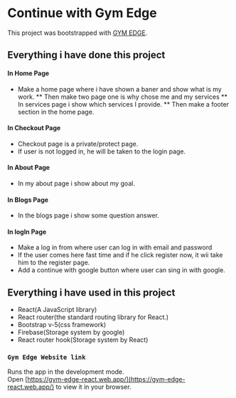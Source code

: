 # Continue with Gym Edge

This project was bootstrapped with [GYM EDGE](https://gym-edge-react.web.app/).

## Everything i have done this project
#### In Home Page
* Make a home page where i have shown a baner and show what is my work.
** Then make two page one is why chose me and my services 
** In services page i show which services I provide.
** Then make a footer section in the home page.

#### In Checkout Page
* Checkout page is a private/protect page.
* If user is not logged in, he will be taken to the login page.

#### In About Page
* In my about page i show about my goal.

#### In Blogs Page
* In the blogs page i show some question answer.

#### In logIn Page
* Make a log in from where user can log in with email and password
* If the user comes here fast time and if he click register now, it wii take him to the register page.
* Add a continue with google button where user can sing in with google. 

## Everything i have used in this project
* React(A JavaScript library)
* React router(the standard routing library for React.)
* Bootstrap v-5(css framework)
* Firebase(Storage system by google)
* React router hook(Storage system by React)

### `Gym Edge Website link`

Runs the app in the development mode.\
Open [https://gym-edge-react.web.app/](https://gym-edge-react.web.app/) to view it in your browser.



